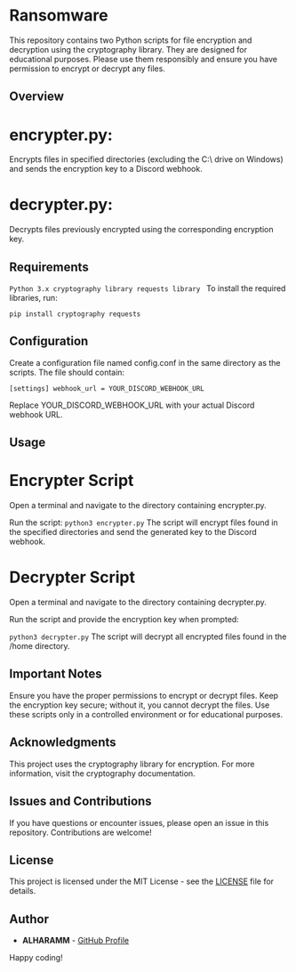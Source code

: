 # Ransomware

This repository contains two Python scripts for file encryption and decryption using the cryptography library. They are designed for educational purposes. Please use them responsibly and ensure you have permission to encrypt or decrypt any files.

## Overview

# encrypter.py: 
Encrypts files in specified directories (excluding the C:\ drive on Windows) and sends the encryption key to a Discord webhook.

# decrypter.py: 
Decrypts files previously encrypted using the corresponding encryption key.

## Requirements
`Python 3.x
cryptography library
requests library
`
To install the required libraries, run:

`pip install cryptography requests`

## Configuration
Create a configuration file named config.conf in the same directory as the scripts. The file should contain:

`[settings]
webhook_url = YOUR_DISCORD_WEBHOOK_URL`

Replace YOUR_DISCORD_WEBHOOK_URL with your actual Discord webhook URL.

## Usage
# Encrypter Script
Open a terminal and navigate to the directory containing encrypter.py.

Run the script:
`python3 encrypter.py`
The script will encrypt files found in the specified directories and send the generated key to the Discord webhook.

# Decrypter Script
Open a terminal and navigate to the directory containing decrypter.py.

Run the script and provide the encryption key when prompted:

`python3 decrypter.py`
The script will decrypt all encrypted files found in the /home directory.

## Important Notes
Ensure you have the proper permissions to encrypt or decrypt files.
Keep the encryption key secure; without it, you cannot decrypt the files.
Use these scripts only in a controlled environment or for educational purposes.

## Acknowledgments
This project uses the cryptography library for encryption. For more information, visit the cryptography documentation.

## Issues and Contributions
If you have questions or encounter issues, please open an issue in this repository. Contributions are welcome!
## License

This project is licensed under the MIT License - see the [LICENSE](LICENSE) file for details.

## Author

- **ALHARAMM** - [GitHub Profile](https://github.com/ALHARAMM)
  
Happy coding!
